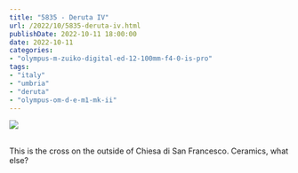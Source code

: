 ```yaml
---
title: "5835 - Deruta IV"
url: /2022/10/5835-deruta-iv.html
publishDate: 2022-10-11 18:00:00
date: 2022-10-11
categories:
- "olympus-m-zuiko-digital-ed-12-100mm-f4-0-is-pro"
tags:
- "italy"
- "umbria"
- "deruta"
- "olympus-om-d-e-m1-mk-ii"
---
```

<div class="container">
<div class="center"><a target="_blank" href="https://d25zfm9zpd7gm5.cloudfront.net/1200x1200/2019/20190907_101027_lr.jpg"><img class="webfeedsFeaturedVisual" src="https://d25zfm9zpd7gm5.cloudfront.net/0600x0600/2019/20190907_101027_lr.jpg" /></a></div>
</div>
<br />

This is the cross on the outside of Chiesa di San Francesco.
Ceramics, what else?
